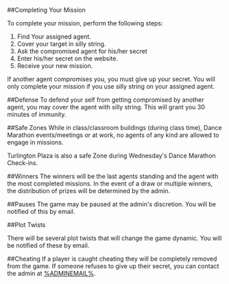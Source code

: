 ##Completing Your Mission

To complete your mission, perform the following steps:

1. Find Your assigned agent.
2. Cover your target in silly string.
2. Ask the compromised agent for his/her secret
3. Enter his/her secret on the website.
4. Receive your new mission.

If another agent compromises you, you must give up your secret. You will only complete your mission if you use silly string on your assigned agent.

##Defense
To defend your self from getting compromised by another agent, you may cover the agent with silly string. This will grant you 30 minutes of immunity.

##Safe Zones
While in class/classroom buildings (during class time), Dance Marathon events/meetings or at work, no agents of any kind are allowed to engage in missions.

Turlington Plaza is also a safe Zone during Wednesday's Dance Marathon Check-ins.

##Winners
The winners will be the last agents standing and the agent with the most completed missions.
In the event of a draw or multiple winners, the distribution of prizes will be determined by the admin.

##Pauses
The game may be paused at the admin's discretion. You will be notified of this by email.

##Plot Twists

There will be several plot twists that will change the game dynamic. You will be notified of these by email.

##Cheating
If a player is caught cheating they will be completely removed from the game.
If someone refuses to give up their secret, you can contact the admin at [%ADMINEMAIL%](mailto:%ADMINEMAIL%).
